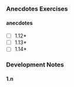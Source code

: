### Anecdotes Exercises

#### anecdotes
- [ ] 1.12*
- [ ] 1.13*
- [ ] 1.14*

### Development Notes

#### 1.n